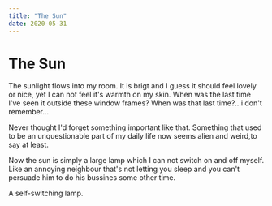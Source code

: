 ```yaml
---
title: "The Sun"
date: 2020-05-31
---
```

# The Sun

The sunlight flows into my room. It is brigt and I guess it should feel lovely or nice, yet I can not feel it's warmth on my skin. When was the last time I've seen it outside these window frames? When was that last time?...i don't remember...

Never thought I'd forget something important like that. Something that used to be an unquestionable part of my daily life now seems alien and weird,to say at least.

Now the sun is simply a large lamp which I can not switch on and off myself. Like an annoying neighbour that's not letting you sleep and you can't persuade him to do his bussines some other time. 

A self-switching lamp.

